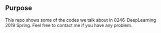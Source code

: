 ## Purpose

This repo shows some of the codes we talk about in 0246-DeepLearning 2019 Spring.
Feel free to contact me if you have any problem.

